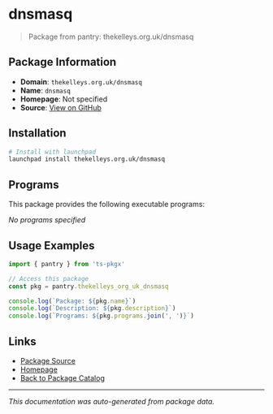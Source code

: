# dnsmasq

> Package from pantry: thekelleys.org.uk/dnsmasq

## Package Information

- **Domain**: `thekelleys.org.uk/dnsmasq`
- **Name**: `dnsmasq`
- **Homepage**: Not specified
- **Source**: [View on GitHub](https://github.com/pkgxdev/pantry/tree/main/projects/thekelleys.org.uk/dnsmasq/package.yml)

## Installation

```bash
# Install with launchpad
launchpad install thekelleys.org.uk/dnsmasq
```

## Programs

This package provides the following executable programs:

*No programs specified*

## Usage Examples

```typescript
import { pantry } from 'ts-pkgx'

// Access this package
const pkg = pantry.thekelleys_org_uk_dnsmasq

console.log(`Package: ${pkg.name}`)
console.log(`Description: ${pkg.description}`)
console.log(`Programs: ${pkg.programs.join(', ')}`)
```

## Links

- [Package Source](https://github.com/pkgxdev/pantry/tree/main/projects/thekelleys.org.uk/dnsmasq/package.yml)
- [Homepage](#)
- [Back to Package Catalog](../package-catalog.md)

---

*This documentation was auto-generated from package data.*
